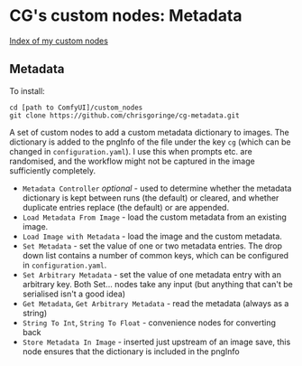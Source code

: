 # CG's custom nodes: Metadata

[Index of my custom nodes](https://github.com/chrisgoringe/cg-nodes-index)

## Metadata

To install:
```
cd [path to ComfyUI]/custom_nodes
git clone https://github.com/chrisgoringe/cg-metadata.git
```

A set of custom nodes to add a custom metadata dictionary to images. The dictionary is added to the pngInfo of the file under the key `cg` (which can be changed in `configuration.yaml`). I use this when prompts etc. are randomised, and the workflow might not be captured in the image sufficiently completely.

- `Metadata Controller` *optional* - used to determine whether the metadata dictionary is kept between runs (the default) or cleared, and whether duplicate entries replace (the default) or are appended. 
- `Load Metadata From Image` - load the custom metadata from an existing image.
- `Load Image with Metadata` - load the image and the custom metadata.
- `Set Metadata` - set the value of one or two metadata entries. The drop down list contains a number of common keys, which can be configured in `configuration.yaml`.
- `Set Arbitrary Metadata` - set the value of one metadata entry with an arbitrary key. Both Set... nodes take any input (but anything that can't be serialised isn't a good idea)
- `Get Metadata`, `Get Arbitrary Metadata` - read the metadata (always as a string)
- `String To Int`, `String To Float` - convenience nodes for converting back
- `Store Metadata In Image` - inserted just upstream of an image save, this node ensures that the dictionary is included in the pngInfo
